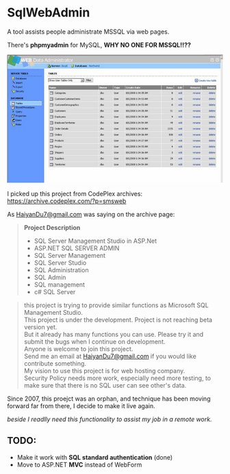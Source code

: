 # SqlWebAdmin

A tool assists people administrate MSSQL via web pages. 

There's **phpmyadmin** for MySQL, **WHY NO ONE FOR MSSQL!!??**

![A snapshot to show what the tool look like.](doc/e35ca15a-0c92-4ff8-9e30-8749c823a664.jpg)

I picked up this project from CodePlex archives: https://archive.codeplex.com/?p=smsweb

As HaiyanDu7@gmail.com was saying on the archive page:

> **Project Description**
> 
> - SQL Server Management Studio in ASP.Net  
> - ASP.NET SQL SERVER ADMIN  
> - SQL Server Management  
> - SQL Server Studio  
> - SQL Administration  
> - SQL Admin  
> - SQL management  
> - c# SQL Server  

> this project is trying to provide similar functions as Microsoft SQL Management Studio.  
> This project is under the development. Project is not reaching beta version yet.  
> But it already has many functions you can use. Please try it and submit the bugs when I continue on development.  
> Anyone is welcome to join this project.  
> Send me an email at HaiyanDu7@gmail.com if you would like contribute something.  
> My vision to use this project is for web hosting company.  
> Security Policy needs more work, especially need more testing, to make sure that there is no SQL user can see other's data.  

Since 2007, this proejct was an orphan, and technique has been moving forward far from there, I decide to make it live again.

*beside I readlly need this functionality to assist my job in a remote work.*

TODO:
----------------------
- Make it work with **SQL standard authentication** (done)
- Move to ASP.NET **MVC** instead of WebForm
